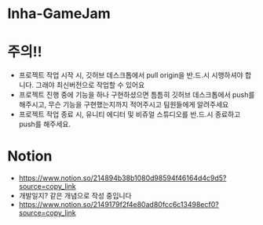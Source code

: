 # Inha-GameJam      
# 주의!!    
- 프로젝트 작업 시작 시, 깃허브 데스크톱에서 pull origin을 반.드.시 시행하셔야 합니다. 그래야 최신버전으로 작업할 수 있어요     
- 프로젝트 진행 중에 기능을 하나 구현하셨으면 틈틈히 깃허브 데스크톱에서 push를 해주시고, 무슨 기능을 구현했는지까지 적어주시고 팀원들에게 알려주세요     
- 프로젝트 작업 종료 시, 유니티 에디터 및 비쥬얼 스튜디오를 반.드.시 종료하고 push를 해주세요.
# Notion    
- https://www.notion.so/214894b38b1080d98594f46164d4c9d5?source=copy_link
- 개발일지? 같은 개념으로 작성 중입니다
- https://www.notion.so/2149179f2f4e80ad80fcc6c13498ecf0?source=copy_link
